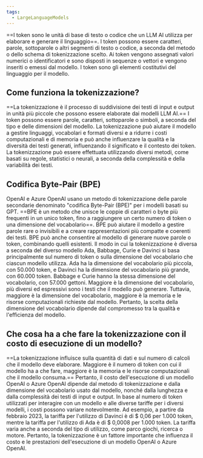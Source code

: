 ```yaml
---
tags:
  - LargeLanguageModels
---
```

==I token sono le unità di base di testo o codice che un LLM AI utilizza per elaborare e generare il linguaggio==.
I token possono essere caratteri, parole, sottoparole o altri segmenti di testo o codice, a seconda del metodo o dello schema di tokenizzazione scelto.
Ai token vengono assegnati valori numerici o identificatori e sono disposti in sequenze o vettori e vengono inseriti o emessi dal modello. I token sono gli elementi costitutivi del linguaggio per il modello.

## Come funziona la tokenizzazione?

==La tokenizzazione è il processo di suddivisione dei testi di input e output in unità più piccole che possono essere elaborate dai modelli LLM AI.==
I token possono essere parole, caratteri, sottoparole o simboli, a seconda del tipo e delle dimensioni del modello.
La tokenizzazione può aiutare il modello a gestire linguaggi, vocabolari e formati diversi e a ridurre i costi computazionali e di memoria e può anche influenzare la qualità e la diversità dei testi generati, influenzando il significato e il contesto dei token.
La tokenizzazione può essere effettuata utilizzando diversi metodi, come basati su regole, statistici o neurali, a seconda della complessità e della variabilità dei testi.

## Codifica Byte-Pair (BPE)

OpenAI e Azure OpenAI usano un metodo di tokenizzazione delle parole secondarie denominato "codifica Byte-Pair (BPE)" per i modelli basati su GPT.
==BPE è un metodo che unisce le coppie di caratteri o byte più frequenti in un unico token, fino a raggiungere un certo numero di token o una dimensione del vocabolario==. BPE può aiutare il modello a gestire parole rare o invisibili e a creare rappresentazioni più compatte e coerenti dei testi.
BPE può anche consentire al modello di generare nuove parole o token, combinando quelli esistenti.
Il modo in cui la tokenizzazione è diversa a seconda del diverso modello Ada, Babbage, Curie e Davinci si basa principalmente sul numero di token o sulla dimensione del vocabolario che ciascun modello utilizza.
Ada ha la dimensione del vocabolario più piccola, con 50.000 token, e Davinci ha la dimensione del vocabolario più grande, con 60.000 token. Babbage e Curie hanno la stessa dimensione del vocabolario, con 57.000 gettoni.
Maggiore è la dimensione del vocabolario, più diversi ed espressivi sono i testi che il modello può generare.
Tuttavia, maggiore è la dimensione del vocabolario, maggiore è la memoria e le risorse computazionali richieste dal modello.
Pertanto, la scelta della dimensione del vocabolario dipende dal compromesso tra la qualità e l'efficienza del modello.

## Che cosa ha a che fare la tokenizzazione con il costo di esecuzione di un modello?

==La tokenizzazione influisce sulla quantità di dati e sul numero di calcoli che il modello deve elaborare. Maggiore è il numero di token con cui il modello ha a che fare, maggiore è la memoria e le risorse computazionali che il modello consuma.==
Pertanto, il costo dell'esecuzione di un modello OpenAI o Azure OpenAI dipende dal metodo di tokenizzazione e dalla dimensione del vocabolario usato dal modello, nonché dalla lunghezza e dalla complessità dei testi di input e output.
In base al numero di token utilizzati per interagire con un modello e alle diverse tariffe per i diversi modelli, i costi possono variare notevolmente.
Ad esempio, a partire da febbraio 2023, la tariffa per l'utilizzo di Davinci è di $ 0,06 per 1.000 token, mentre la tariffa per l'utilizzo di Ada è di $ 0,0008 per 1.000 token. La tariffa varia anche a seconda del tipo di utilizzo, come parco giochi, ricerca o motore.
Pertanto, la tokenizzazione è un fattore importante che influenza il costo e le prestazioni dell'esecuzione di un modello OpenAI o Azure OpenAI.